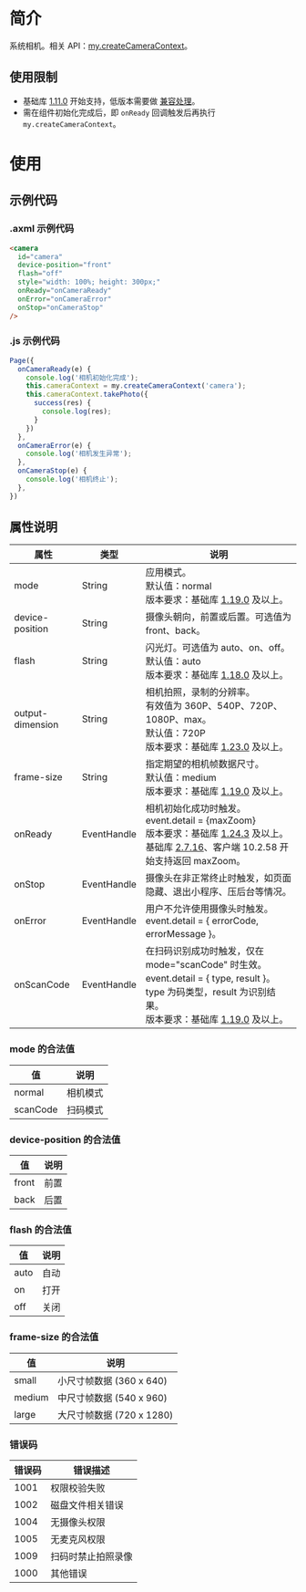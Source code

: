 # 简介

系统相机。相关 API：[my.createCameraContext](https://opendocs.alipay.com/mini/03qfj7)。

## 使用限制

- 基础库 [1.11.0](https://opendocs.alipay.com/mini/framework/lib) 开始支持，低版本需要做 [兼容处理](https://opendocs.alipay.com/mini/framework/compatibility)。
- 需在组件初始化完成后，即 `onReady` 回调触发后再执行 `my.createCameraContext`。

# 使用

## 示例代码

### .axml 示例代码

```html
<camera 
  id="camera"
  device-position="front"
  flash="off"
  style="width: 100%; height: 300px;"
  onReady="onCameraReady"
  onError="onCameraError"
  onStop="onCameraStop"
/>
```

### .js 示例代码

```javascript
Page({
  onCameraReady(e) {
    console.log('相机初始化完成');
    this.cameraContext = my.createCameraContext('camera');
    this.cameraContext.takePhoto({
      success(res) {
        console.log(res);
      }
    })
  },
  onCameraError(e) {
    console.log('相机发生异常');
  },
  onCameraStop(e) {
    console.log('相机终止');
  },
})
```
## 属性说明
| 属性 | 类型 | 说明 |
| --- | --- | --- |
| mode | String | 应用模式。<br />默认值：normal<br />版本要求：基础库 [1.19.0](https://opendocs.alipay.com/mini/framework/compatibility) 及以上。 |
| device-position | String | 摄像头朝向，前置或后置。可选值为 front、back。 |
| flash | String | 闪光灯。可选值为 auto、on、off。<br />默认值：auto<br />版本要求：基础库 [1.18.0](https://opendocs.alipay.com/mini/framework/compatibility) 及以上。 |
| output-dimension | String | 相机拍照，录制的分辨率。<br />有效值为 360P、540P、720P、1080P、max。<br />默认值：720P<br />版本要求：基础库 [1.23.0](https://opendocs.alipay.com/mini/framework/compatibility) 及以上。 |
| frame-size | String | 指定期望的相机帧数据尺寸。<br />默认值：medium<br />版本要求：基础库 [1.19.0](https://opendocs.alipay.com/mini/framework/compatibility) 及以上。 |
| onReady | EventHandle | 相机初始化成功时触发。event.detail = {maxZoom}<br />版本要求：基础库 [1.24.3](https://opendocs.alipay.com/mini/framework/compatibility) 及以上。<br />基础库 [2.7.16](https://opendocs.alipay.com/mini/framework/lib-upgrade-v2)、客户端 10.2.58 开始支持返回 maxZoom。 |
| onStop | EventHandle | 摄像头在非正常终止时触发，如页面隐藏、退出小程序、压后台等情况。 |
| onError | EventHandle | 用户不允许使用摄像头时触发。event.detail = { errorCode, errorMessage }。 |
| onScanCode | EventHandle | 在扫码识别成功时触发，仅在 mode="scanCode" 时生效。event.detail = { type, result }。type 为码类型，result 为识别结果。<br />版本要求：基础库 [1.19.0](https://opendocs.alipay.com/mini/framework/compatibility) 及以上。 |


### mode 的合法值
| 值 | 说明 |
| --- | --- |
| normal | 相机模式 |
| scanCode | 扫码模式 |


### device-position 的合法值
| 值 | 说明 |
| --- | --- |
| front | 前置 |
| back | 后置 |


### flash 的合法值
| 值 | 说明 |
| --- | --- |
| auto | 自动 |
| on | 打开 |
| off | 关闭 |


### frame-size 的合法值
| 值 | 说明 |
| --- | --- |
| small | 小尺寸帧数据 (360 x 640) |
| medium | 中尺寸帧数据 (540 x 960) |
| large | 大尺寸帧数据 (720 x 1280) |
### 错误码

| 错误码 | 错误描述         |
| ------ | ---------------- |
| 1001   | 权限校验失败     |
| 1002   | 磁盘文件相关错误 |
| 1004   | 无摄像头权限     |
| 1005   | 无麦克风权限     |
| 1009   | 扫码时禁止拍照录像 |
| 1000   | 其他错误         |
